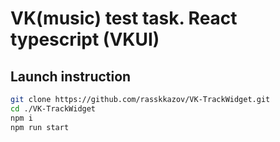 # VK(music) test task. React typescript (VKUI)

## Launch instruction

```bash
git clone https://github.com/rasskkazov/VK-TrackWidget.git
cd ./VK-TrackWidget
npm i
npm run start
```

